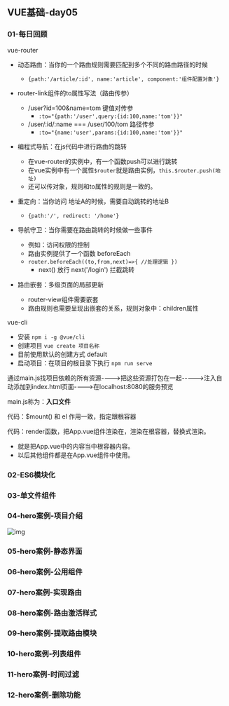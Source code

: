 ## VUE基础-day05

### 01-每日回顾

vue-router

- 动态路由：当你的一个路由规则需要匹配到多个不同的路由路径的时候
  - `{path:'/article/:id', name:'article', component:'组件配置对象'}`
- router-link组件的to属性写法（路由传参）
  - /user?id=100&name=tom  键值对传参
    - `:to="{path:'/user',query:{id:100,name:'tom'}}"`
  - /user/:id/:name  ===  /user/100/tom   路径传参
    - `:to="{name:'user',params:{id:100,name:'tom'}}"`

- 编程式导航：在js代码中进行路由的跳转
  - 在vue-router的实例中，有一个函数push可以进行跳转
  - 在vue实例中有一个属性`$router`就是路由实例，`this.$router.push(地址)`
  - 还可以传对象，规则和to属性的规则是一致的。
- 重定向：当你访问 地址A的时候，需要自动跳转的地址B 
  - `{path:'/', redirect: '/home'}`
- 导航守卫：当你需要在路由跳转的时候做一些事件
  - 例如：访问权限的控制
  - 路由实例提供了一个函数  beforeEach
  - `router.beforeEach((to,from,next)=>{ //处理逻辑 })`
    - next()   放行   next('/login')  拦截跳转
- 路由嵌套：多级页面的局部更新
  - router-view组件需要嵌套
  - 路由规则也需要呈现出嵌套的关系，规则对象中：children属性

vue-cli

- 安装 `npm i -g @vue/cli`
- 创建项目  `vue create 项目名称`
- 目前使用默认的创建方式 default
- 启动项目：在项目的根目录下执行 `npm run serve`

通过main.js找项目依赖的所有资源---->把这些资源打包在一起----->注入自动添加到index.html页面---->在localhost:8080的服务预览

main.js称为：**入口文件**



代码：$mount() 和 el 作用一致，指定跟根容器

代码：render函数，把App.vue组件渲染在，渲染在根容器，替换式渲染。

- 就是把App.vue中的内容当中根容器内容。
- 以后其他组件都是在App.vue组件中使用。



### 02-ES6模块化





### 03-单文件组件





### 04-hero案例-项目介绍

 ![img](https://gitee.com/zhoushugang/hm-vue-base-96/raw/master/%E9%9A%8F%E5%A0%82%E7%AC%94%E8%AE%B0/docs/media/1587095356562.png) 





### 05-hero案例-静态界面





### 06-hero案例-公用组件





### 07-hero案例-实现路由





### 08-hero案例-路由激活样式





###  09-hero案例-提取路由模块





###  10-hero案例-列表组件





### 11-hero案例-时间过滤





### 12-hero案例-删除功能